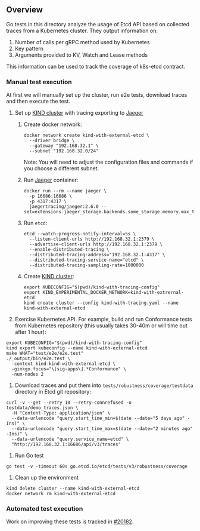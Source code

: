 ## Overview

Go tests in this directory analyze the usage of Etcd API based on collected
traces from a Kubernetes cluster. They output information on:

1. Number of calls per gRPC method used by Kubernetes
1. Key pattern
1. Arguments provided to KV, Watch and Lease methods

This information can be used to track the coverage of k8s-etcd contract.

### Manual test execution

At first we will manually set up the cluster, run e2e tests, download traces and
then execute the test.

1. Set up [KIND
cluster](https://kind.sigs.k8s.io/docs/user/quick-start/#installation) with
tracing exporting to [Jaeger](https://www.jaegertracing.io/)

   1. Create docker network:

      ```shell
      docker network create kind-with-external-etcd \
        --driver bridge \
        --gateway "192.168.32.1" \
        --subnet "192.168.32.0/24"
      ```

      Note: You will need to adjust the configuration files and commands if you
      choose a different subnet.

   1. Run [Jaeger](https://www.jaegertracing.io/) container:

      ```shell
      docker run --rm --name jaeger \
        -p 16686:16686 \
        -p 4317:4317 \
        jaegertracing/jaeger:2.6.0 --set=extensions.jaeger_storage.backends.some_storage.memory.max_traces=20000000
      ```

   1. Run `etcd`:

      ```shell
      etcd --watch-progress-notify-interval=5s \
        --listen-client-urls http://192.168.32.1:2379 \
        --advertise-client-urls http://192.168.32.1:2379 \
        --enable-distributed-tracing \
        --distributed-tracing-address="192.168.32.1:4317" \
        --distributed-tracing-service-name="etcd" \
        --distributed-tracing-sampling-rate=1000000
      ```

   1. Create [KIND
cluster](https://kind.sigs.k8s.io/docs/user/quick-start/#installation):

      ```shell
      export KUBECONFIG="$(pwd)/kind-with-tracing-config"
      export KIND_EXPERIMENTAL_DOCKER_NETWORK=kind-with-extrernal-etcd
      kind create cluster --config kind-with-tracing.yaml --name kind-with-external-etcd
      ```

1. Exercise Kubernetes API. For example, build and run Conformance tests from
Kubernetes repository (this usually takes 30-40m or will time out after 1 hour):

```shell
export KUBECONFIG="$(pwd)/kind-with-tracing-config"
kind export kubeconfig --name kind-with-external-etcd
make WHAT="test/e2e/e2e.test"
./_output/bin/e2e.test \
  -context kind-kind-with-external-etcd \
  -ginkgo.focus="\[sig-apps\].*Conformance" \
  -num-nodes 2
```

1. Download traces and put them into `tests/robustness/coverage/testdata`
directory in Etcd git repository:

```shell
curl -v --get --retry 10 --retry-connrefused -o testdata/demo_traces.json \
  -H "Content-Type: application/json" \
  --data-urlencode "query.start_time_min=$(date --date="5 days ago" -Ins)" \
  --data-urlencode "query.start_time_max=$(date --date="2 minutes ago" -Ins)" \
  --data-urlencode "query.service_name=etcd" \
  "http://192.168.32.1:16686/api/v3/traces"
```

1. Run Go test

```shell
go test -v -timeout 60s go.etcd.io/etcd/tests/v3/robustness/coverage
```

1. Clean up the environment

```shell
kind delete cluster --name kind-with-external-etcd
docker network rm kind-with-external-etcd
```

### Automated test execution

Work on improving these tests is tracked in [#20182](https://github.com/etcd-io/etcd/issues/20182).
